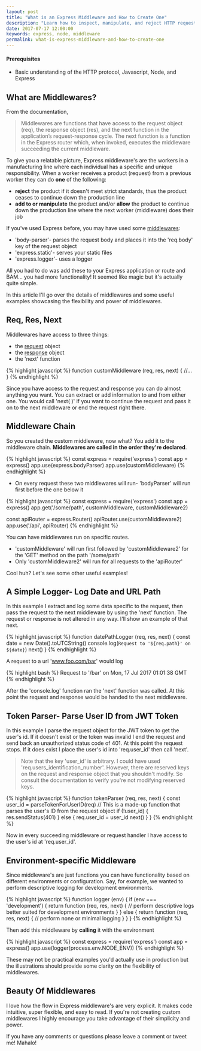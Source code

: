 ```yaml
---
layout: post
title: "What is an Express Middleware and How to Create One"
description: "Learn how to inspect, manipulate, and reject HTTP requests and responses with Express Middlewares"
date: 2017-07-17 12:00:00
keywords: express, node, middleware
permalink: what-is-express-middleware-and-how-to-create-one
---
```


#### Prerequisites
- Basic understanding of the HTTP protocol, Javascript, Node, and Express

## What are Middlewares?

From the documentation,

> Middlewares are functions that have access to the request object (req), the response object (res), and the next function in the application’s request-response cycle. The next function is a function in the Express router which, when invoked, executes the middleware succeeding the current middleware.

To give you a relatable picture, Express middleware's are the workers in a manufacturing line where each individual has a specific and unique responsibility. When a worker receives a product (request) from a previous worker they can do **one** of the following:
 - **reject** the product if it doesn't meet strict standards, thus the product ceases to continue down the production line
 - **add to or manipulate** the product and/or **allow** the product to continue down the production line where the next worker (middleware) does their job

If you've used Express before, you may have used some [middlewares](https://expressjs.com/en/resources/middleware.html):
  - 'body-parser'- parses the request body and places it into the 'req.body' key of the request object
  - 'express.static'- serves your static files
  - 'express.logger'- uses a logger

All you had to do was add these to your Express application or route and BAM... you had more functionality! It seemed like magic but it's actually quite simple.

In this article I'll go over the details of middlewares and some useful examples showcasing the flexibility and power of middlewares.

## Req, Res, Next

Middlewares have access to three things:
  - the [request](https://expressjs.com/en/4x/api.html#req) object
  - the [response](https://expressjs.com/en/4x/api.html#res) object
  - the 'next' function

{% highlight javascript %}
function customMiddleware (req, res, next) {
  //...
}
{% endhighlight %}

Since you have access to the request and response you can do almost anything you want. You can extract or add information to and from either one. You would call 'next( )' if you want to continue the request and pass it on to the next middleware or end the request right there.

## Middleware Chain

So you created the custom middleware, now what? You add it to the middleware chain. **Middlewares are called in the order they're declared**.

{% highlight javascript %}
const express = require('express')
const app = express()
app.use(express.bodyParser)
app.use(customMiddleware)
{% endhighlight %}

- On every request these two middlewares will run- 'bodyParser' will run first before the one below it

{% highlight javascript %}
const express = require('express')
const app = express()
app.get('/some/path', customMiddleware, customMiddleware2)

const apiRouter = express.Router()
apiRouter.use(customMiddleware2)
app.use('/api', apiRouter)
{% endhighlight %}

You can have middlewares run on specific routes.
- 'customMiddleware' will run first followed by 'customMiddleware2' for the 'GET' method on the path '/some/path'
- Only 'customMiddleware2' will run for all requests to the 'apiRouter'


Cool huh? Let's see some other useful examples!

## A Simple Logger- Log Date and URL Path

In this example I extract and log some data specific to the request, then pass the request to the next middleware by using the 'next' function. The request or response is not altered in any way. I'll show an example of that next.

{% highlight javascript %}
function datePathLogger (req, res, next) {
  const date = new Date().toUTCString()
  console.log(`Request to '${req.path}' on ${date}`)
  next()
}
{% endhighlight %}

A request to a url 'www.foo.com/bar' would log

{% highlight bash %}
Request to '/bar' on Mon, 17 Jul 2017 01:01:38 GMT
{% endhighlight %}

After the 'console.log' function ran the 'next' function was called. At this point the request and response would be handed to the next middleware.

## Token Parser- Parse User ID from JWT Token

In this example I parse the request object for the JWT token to get the user's id. If it doesn't exist or the token was invalid I end the request and send back an unauthorized status code of 401. At this point the request stops. If it does exist I place the user's id into 'req.user_id' then call 'next'.

> Note that the key 'user_id' is arbitrary. I could have used 'req.users_identification_number'. However, there are reserved keys on the request and response object that you shouldn't modify. So consult the documentation to verify you're not modifying reserved keys.

{% highlight javascript %}
function tokenParser (req, res, next) {
  const user_id = parseTokenForUserID(req) // This is a made-up function that parses the user's ID from the request object
  if (!user_id) {
    res.sendStatus(401)
  } else {
    req.user_id = user_id
    next()
  }
}
{% endhighlight %}

Now in every succeeding middleware or request handler I have access to the user's id at 'req.user_id'.

## Environment-specific Middleware

Since middleware's are just functions you can have functionality based on different environments or configuration. Say, for example, we wanted to perform descriptive logging for development environments.

{% highlight javascript %}
function logger (env) {
  if (env === 'development') {
    return function (req, res, next) {
      // perform descriptive logs better suited for development environments
    }
  } else {
    return function (req, res, next) {
      // perform none or minimal logging
    }
  }
}
{% endhighlight %}

Then add this middleware by **calling** it with the environment

{% highlight javascript %}
const express = require('express')
const app = express()
app.use(logger(process.env.NODE_ENV))
{% endhighlight %}

These may not be practical examples you'd actually use in production but the illustrations should provide some clarity on the flexibility of middlewares.

## Beauty Of Middlewares

I love how the flow in Express middleware's are very explicit. It makes code intuitive, super flexible, and easy to read. If you're not creating custom middlewares I highly encourage you take advantage of their simplicity and power.

If you have any comments or questions please leave a comment or tweet me! Mahalo!
